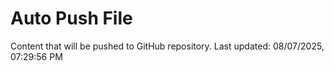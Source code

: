 # Auto Push File

Content that will be pushed to GitHub repository.
Last updated: 08/07/2025, 07:29:56 PM